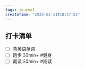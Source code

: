 ```yaml
---
tags: journal
createTime: "2025-02-11T10:47:52"
---
```

## 打卡清单

- [ ] 背英语单词
- [ ] 跑步 30min+ #健身
- [ ] 阅读 30min+ #阅读